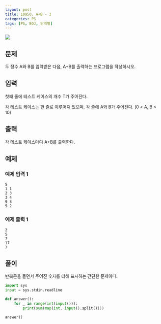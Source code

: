 ```yaml
---
layout: post
title: 10950. A+B - 3
categories: PS
tags: [PS, BOJ, 단계별]
---
```


<img src="https://onlinejudgeimages.s3-ap-northeast-1.amazonaws.com/images/boj-og.png" />

## 문제

두 정수 A와 B를 입력받은 다음, A+B를 출력하는 프로그램을 작성하시오.

## 입력

첫째 줄에 테스트 케이스의 개수 T가 주어진다.

각 테스트 케이스는 한 줄로 이루어져 있으며, 각 줄에 A와 B가 주어진다. (0 < A, B < 10)

## 출력

각 테스트 케이스마다 A+B를 출력한다.

## 예제

### 예제 입력 1

```
5
1 1
2 3
3 4
9 8
5 2
```

### 예제 출력 1

```
2
5
7
17
7
```

## 풀이

반복문을 돌면서 주어진 숫자를 더해 표시하는 간단한 문제이다.

```python
import sys
input = sys.stdin.readline

def answer():
    for _ in range(int(input())):
        print(sum(map(int, input().split())))

answer()

```
